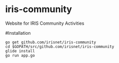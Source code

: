 # iris-community
Website for IRIS Community Activities


#Installation

```
go get github.com/irisnet/iris-community
cd $GOPATH/src/github.com/irisnet/iris-community
glide install
go run app.go
```